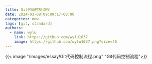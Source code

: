```yaml
---
title: Git代码控制流程
date: 2024-03-08T09:09:17+08:00
categories: new
tags: [git, standard]
authors:
  - name: wylu
    link: https://github.com/wylu1037
    image: https://github.com/wylu1037.png?size=40
---
```


{{< image "/images/essay/Git代码控制流程.png" "Git代码控制流程">}}
